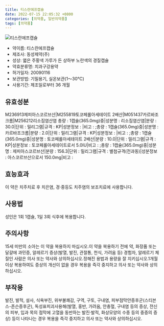 ```yaml
---
title: 티스란에프캡슐
date: 2022-07-15 22:05:32 +0800
categories: [의약품, 일반의약품]
tags: [의약품]
---
```

![티스란에프캡슐](https://nedrug.mfds.go.kr/pbp/cmn/itemImageDownload/147427950681500008)

- 약이름: 티스란에프캡슐
- 제조사: 동성제약(주)
- 성상: 엷은 주황색 가루가 든 상하부 노란색의 경질캡슐
- 약효분류명: 치과구강용약
- 허가일자: 20090116
- 보관방법: 기밀용기, 실온보관(1～30℃)
- 사용기간: 제조일로부터 36 개월
## 유효성분
M236913제피아스코르브산|M255819토코페롤아세테이트 2배산|M051437카르바조크롬|M256212리소짐염산염
총량 : 1캡슐(365.0mg)중|성분명 : 리소짐염산염|분량 : 30.0|단위 : 밀리그램|규격 : KP|성분정보 : |비고 : ;총량 : 1캡슐(365.0mg)중|성분명 : 카르바조크롬|분량 : 2.0|단위 : 밀리그램|규격 : KP|성분정보 : |비고 : ;총량 : 1캡슐(365.0mg)중|성분명 : 토코페롤아세테이트 2배산|분량 : 10.0|단위 : 밀리그램|규격 : KP|성분정보 : 토코페롤아세테이트로서 5.0IU|비고 : ;총량 : 1캡슐(365.0mg)중|성분명 : 제피아스코르브산|분량 : 156.3|단위 : 밀리그램|규격 : 별첨규격(전과동)|성분정보 : 아스코르브산으로서 150.0mg|비고 :
## 효능효과
이 약은 치주치료 후 치은염, 경·중등도 치주염의 보조치료에 사용합니다.
## 사용법
성인은 1회 1캡슐, 1일 3회 식후에 복용합니다.
## 주의사항
15세 미만의 소아는 이 약을 복용하지 마십시오.이 약을 복용하기 전에 약, 화장품 또는 달걀에 과민증, 알레르기 증상(발열, 발진, 관절통, 천식, 가려움 등) 경험자, 알레르기 체질인 사람은 의사 또는 약사와 상의하십시오.정해진 용법과 용량을 잘 지키십시오.1개월 이상 복용하여도 증상의 개선이 없을 경우 복용을 즉각 중지하고 의사 또는 약사와 상의하십시오.
## 부작용
발진, 발적, 설사, 식욕부진, 위부불쾌감, 구역, 구토, 구내염, 피부점막안증후군(스티븐스-존슨증후군), 독성표피괴사용해(발열, 홍반, 가려움, 안충혈, 구내염 등의 증상, 전신의 피부, 입과 목의 점막에 고열을 동반하는 발진·발적, 화상모양의 수종 등의 중증의 증상) 등이 나타나는 경우 복용을 즉각 중지하고 의사 또는 약사와 상의하십시오.
